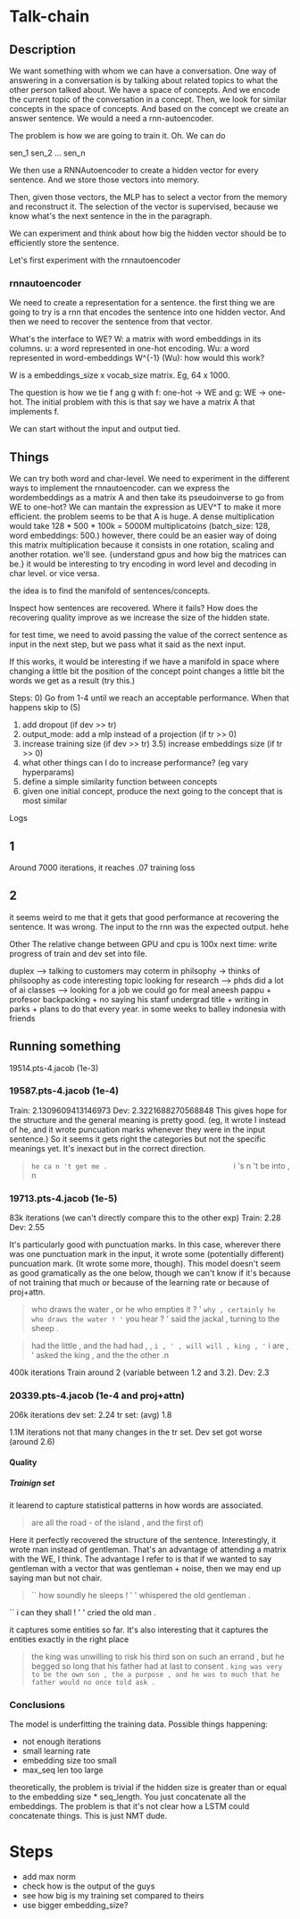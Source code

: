 # Talk-chain
## Description
We want something with whom we can have a conversation. One way of answering in a conversation is by talking about related topics to what the other person talked about. We have a space of concepts. And we encode the current topic of the conversation in a concept. Then, we look for similar concepts in the space of concepts. And based on the concept we create an answer sentence. We would a need a rnn-autoencoder.

The problem is how we are going to train it. Oh. We can do

sen_1
sen_2
...
sen_n

We then use a RNNAutoencoder to create a hidden vector for every sentence. And we store those vectors into memory.

Then, given those vectors, the MLP has to select a vector from the memory and reconstruct it. The selection of the vector is supervised, because we know what's the next sentence in the in the paragraph.

We can experiment and think about how big the hidden vector should be to efficiently store the sentence.

Let's first experiment with the rnnautoencoder

### rnnautoencoder
We need to create a representation for a sentence. the first thing we are going to try is a rnn that encodes the sentence into one hidden vector. And then we need to recover the sentence from that vector.

What's the interface to WE?
W: a matrix with word embeddings in its columns.
u: a word represented in one-hot encoding.
Wu: a word represented in word-embeddings
W^{-1} (Wu): how would this work?

W is a embeddings_size x vocab_size matrix. Eg, 64 x 1000.

The question is how we tie f ang g with f: one-hot -> WE and g: WE -> one-hot. The initial problem with this is that say we have a matrix A that implements f.

We can start without the input and output tied.

## Things
We can try both word and char-level.
We need to experiment in the different ways to implement the rnnautoencoder.
can we express the wordembeddings as a matrix A and then take its pseudoinverse to go from WE to one-hot? We can mantain the expression as UEV^T to make it more efficient. the problem seems to be that A is huge. A dense multiplication would take 128 * 500 * 100k = 5000M multiplicatoins (batch_size: 128, word embeddings: 500.) however, there could be an easier way of doing this matrix multiplication because it consists in one rotation, scaling and another rotation. we'll see. {understand gpus and how big the matrices can be.}
it would be interesting to try encoding in word level and decoding in char level. or vice versa.

the idea is to find the manifold of sentences/concepts.

Inspect how sentences are recovered. Where it fails? How does the recovering quality improve as we increase the size of the hidden state.

for test time, we need to avoid passing the value of the correct sentence as input in the next step, but we pass what it said as the next input.

If this works, it would be interesting if we have a manifold in space where changing a little bit the position of the concept point changes a little bit the words we get as a result (try this.)

Steps:
0) Go from 1-4 until we reach an acceptable performance. When that happens skip to (5)
1) add dropout (if dev >> tr)
2) output_mode: add a mlp instead of a projection (if tr >> 0)
3) increase training size (if dev >> tr)
3.5) increase embeddings size (if tr >> 0)
4) what other things can I do to increase performance? (eg vary hyperparams)
5) define a simple similarity function between concepts
6) given one initial concept, produce the next going to the concept that is most similar

Logs
## 1
Around 7000 iterations, it reaches .07 training loss
## 2
it seems weird to me that it gets that good performance at recovering the sentence. It was wrong. The input to the rnn was the expected output. hehe

Other
The relative change between GPU and cpu is 100x
next time: write progress of train and dev set into file.

duplex --> talking to customers
may coterm in philsophy -> thinks of philsoophy as code interesting topic
looking for research --> phds
did a lot of ai classes --> looking for a job
we could go for meal
aneesh pappu + profesor
backpacking + no saying his stanf undergrad title + writing in parks + plans to do that every year. in some weeks to balley indonesia with friends

## Running something

19514.pts-4.jacob (1e-3)

### 19587.pts-4.jacob (1e-4)
Train: 2.1309609413146973 Dev: 2.3221688270568848
This gives hope for the structure and the general meaning is pretty good. (eg, it wrote I instead of he, and it wrote puncuation marks whenever they were in the input sentence.) So it seems it gets right the categories but not the specific meanings yet. It's inexact but in the correct direction.
> `` he ca n 't get me .                               
 `` i 's n 't be into ,                               n

### 19713.pts-4.jacob (1e-5)
83k iterations (we can't directly compare this to the other exp)
Train: 2.28 Dev: 2.55

It's particularly good with punctuation marks. In this case, wherever there was one punctuation mark in the input, it wrote some (potentially different) puncuation mark. (It wrote some more, though). This model doesn't seem as good gramatically as the one below, though we can't know if it's because of not training that much or because of the learning rate or because of proj+attn.
> who draws the water , or he who empties it ? '
 ` why , certainly he who draws the water ! '
 ` you hear ? '
 said the jackal , turning to the sheep .

> had the little , and the had had , ,
 ` i , ' , will will , king , '
 ` i are , '
 asked the king , and the the other .n

400k iterations
Train around 2 (variable between 1.2 and 3.2). Dev: 2.3

### 20339.pts-4.jacob (1e-4 and proj+attn)
206k iterations
dev set: 2.24
tr set: (avg) 1.8

1.1M iterations
not that many changes in the tr set. Dev set got worse (around 2.6)

#### Quality
##### Trainign set
it learend to capture statistical patterns in how words are associated.
> are all the road - of the island , and the first of)


Here it perfectly recovered the structure of the sentence. Interestingly, it wrote man instead of gentleman. That's an advantage of attending a matrix with the WE, I think. The advantage I refer to is that if we wanted to say gentleman with a vector that was gentleman + noise, then we may end up saying man but not chair.
>`` how soundly he sleeps ! ' '
whispered the old gentleman .                         

`` i can they shall ! ' '
cried the old man .              

it captures some entities so far. It's also interesting that it captures the entities exactly in the right place
>the king was unwilling to risk his third son on such an errand , but he begged so long that his father had at last to consent .
` king was very to be the own son , the a purpose , and he was to much that he father would no once told ask .
`
### Conclusions
The model is underfitting the training data. Possible things happening:
* not enough iterations
* small learning rate
* embedding size too small
* max_seq len too large

theoretically, the problem is trivial if the hidden size is greater than or equal to the embedding size * seq_length. You just concatenate all the embeddings. The problem is that it's not clear how a LSTM could concatenate things. This is just NMT dude.

# Steps
* add max norm
* check how is the output of the guys
* see how big is my training set compared to theirs
* use bigger embedding_size?
